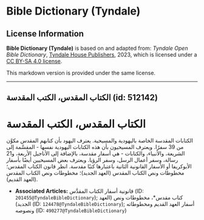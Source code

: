 # Bible Dictionary (Tyndale)

## License Information

**Bible Dictionary (Tyndale)** is based on and adapted from: _Tyndale Open Bible Dictionary_, [Tyndale House Publishers](https://tyndaleopenresources.com/), 2023, which is licensed under a [CC BY-SA 4.0 license](https://creativecommons.org/licenses/by-sa/4.0/legalcode.en).

This markdown version is provided under the same license.



--------------------------------

## الكتاب المقدس، الكتب المقدسة (id: 512142)

الكتاب المقدس، الكتب المقدسة
============================

الكتابات المقدسة الخاصة باليهودية والمسيحية. يعترف اليهود بأن كتابهم المقدس مكوَّن من 39 سفرًا. ويعترف المسيحيون بأن هذه الكتابات اليهودية نفسها \- المقسَّمة إلى الشريعة، والأنبياء، والكتابات \- هي أسفار مقدسة، بالإضافة إلى الأناجيل الأربعة، و21 رسالة، وسفر أعمال الرسل، وسفر الرؤيا. ويعترف بعض المسيحيين أيضًا بأسفار الأبوكريفا أو الأسفار القانونية الثانية باعتبارها كتبًا مقدسة. انظر قانون الكتاب المقدس؛ مخطوطات ونص الكتاب المقدس (العهد الجديد)؛ مخطوطات ونص الكتاب المقدس (العهد القديم).

* **Associated Articles:** قانونية أسفار الكتاب المقدَّس (ID: `201455@TyndaleBibleDictionary`); كتاب مقدس*، مخطوطات ونص (العهد الجديد) (ID: `124478@TyndaleBibleDictionary`); أسفار العهد القديم ومخطوطاته ونصوصه (ID: `490277@TyndaleBibleDictionary`)


